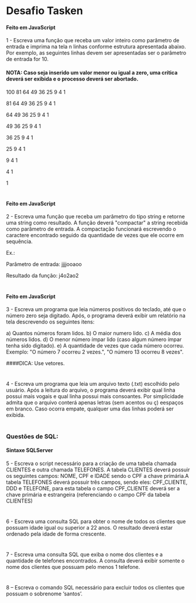 # Desafio Tasken

#### Feito em JavaScript
1 - Escreva uma função que receba um valor inteiro como parâmetro de entrada e imprima na tela n linhas conforme estrutura apresentada abaixo. Por exemplo, as seguintes linhas devem ser apresentadas ser o parâmetro de entrada for 10.

#### NOTA: Caso seja inserido um valor menor ou igual a zero, uma crítica deverá ser exibida e o processo deverá ser abortado.

100 81 64 49 36 25 9 4 1

81 64 49 36 25 9 4 1

64 49 36 25 9 4 1

49 36 25 9 4 1

36 25 9 4 1

25 9 4 1

9 4 1

4 1

1

#

#### Feito em JavaScript
2 - Escreva uma função que receba um parâmetro do tipo string e retorne uma string como resultado. A função deverá "compactar" a string recebida como parâmetro de entrada. A compactação funcionará escrevendo o caractere encontrado seguido da quantidade de vezes que ele ocorre em sequência. 

Ex.:

Parâmetro de entrada: jjjjooaoo

Resultado da função: j4o2ao2

#

#### Feito em JavaScript
3 - Escreva um programa que leia números positivos do teclado, até que o número zero seja digitado. Após, o programa deverá exibir um relatório na tela descrevendo os seguintes itens:

a) Quantos números foram lidos.
b) O maior numero lido.
c) A média dos números lidos.
d) O menor número ímpar lido (caso algum número ímpar tenha sido digitado).
e) A quantidade de vezes que cada número ocorreu. Exemplo: "O número 7 ocorreu 2 vezes.", "O número 13 ocorreu 8 vezes".

####DICA: Use vetores.

#

4 - Escreva um programa que leia um arquivo texto (.txt) escolhido pelo usuário. Após a leitura do arquivo, o programa deverá exibir qual linha possui mais vogais e qual linha possui mais consoantes. Por simplicidade admita que o arquivo conterá apenas letras (sem acentos ou ç) eespaços em branco. Caso ocorra empate, qualquer uma das linhas poderá ser exibida.

#

### Questões de SQL:

#### Sintaxe SQLServer

5 - Escreva o script necessário para a criação de uma tabela chamada CLIENTES e outra chamada TELEFONES. A tabela CLIENTES deverá possuir os seguintes campos: NOME, CPF e IDADE sendo o CPF a chave primária.A tabela TELEFONES deverá possuir três campos, sendo eles: CPF_CLIENTE, DDD e TELEFONE, para esta tabela o campo CPF_CLIENTE deverá ser a chave primária e estrangeira (referenciando o campo CPF da tabela CLIENTES)

#

6 - Escreva uma consulta SQL para obter o nome de todos os clientes que possuam idade igual ou superior a 22 anos. O resultado deverá estar ordenado pela idade de forma crescente.

#

7 - Escreva uma consulta SQL que exiba o nome dos clientes e a quantidade de telefones 
encontrados. A consulta deverá exibir somente o nome dos clientes que possuam pelo menos 1 
telefone.

#

8 – Escreva o comando SQL necessário para excluir todos os clientes que possuam o sobrenome 
‘santos’.
